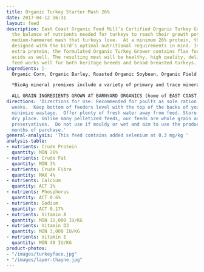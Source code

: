 ```yaml
---
title: Organic Turkey Starter Mash 26%
date: 2017-04-12 16:31
layout: feed
description: East Coast Organic Feed Mill’s Certified Organic Turkey Grower meets
  the balance of nutrients needed for turkeys to reach their growth potential in a
  medium-hammered mash that turkeys love.  At a minimum 26% protein, this feed is
  designed with the bird’s optimal nutritional requirements in mind. In addition to
  extra protein, the formulated Organic Turkey Grower contains flax for Omega-3 fatty
  acids as well. The resulting meat will be healthy, high quality, delicious!  This
  feed works well for both heritage breeds and broad breasted turkeys.
ingredients: |-
  Organic Corn, Organic Barley, Roasted Organic Soybean, Organic Field Peas, Organic Flax Meal, Organic Wheat & & Bio Ag Poultry Starter Mineral Premix*.

  *BioAg mineral premixes include a variety of primary and trace minerals and vitamins, from sources such as: limestone; kelp meal; natural trace mineral salt; DL methionine and lysine in the layer mash (amino acids); selenium yeast; probiotics; enzymes; vitamins A, D, and E, plus vitamin B complex in addition to those vitamins in the premix.

  ALL GRAIN INGREDIENTS GROWN AT BARNYARD ORGANICS (home of EAST COAST ORGANIC FEED MILL) except corn (source:  Le Moulins des Cèdres, QC) and flax (source:  Homestead Organics and/or Bio Ag’s Canadian-sourced flax)
directions: 'Directions for Use: Recommended for poults as sole ration from 0 to 4
  weeks.  Keep bottom of feeders level with the top of the backs of your birds to
  minimize wastage.  Offer plenty of fresh water away from feed. Store in a cool,
  dry place. Unlike many pelletized feeds, our feeds are whole grain and contain no
  preservatives.  Do not use if mouldy or wet and aim to use the product within three
  months of purchase.'
general-analysis: 'This feed contains added selenium at 0.3 mg/kg '
analysis-table:
- nutrients: Crude Protein
  quantity: MIN 26%
- nutrients: Crude Fat
  quantity: MIN 3%
- nutrients: Crude Fibre
  quantity: MAX 4%
- nutrients: Calcium
  quantity: ACT 1%
- nutrients: Phosphorus
  quantity: ACT 0.6%
- nutrients: Sodium
  quantity: ACT 0.17%
- nutrients: Vitamin A
  quantity: MIN 11,000 IU/KG
- nutrients: Vitamin D3
  quantity: MIN 3,000 IU/KG
- nutrients: Vitamin E
  quantity: MIN 40 IU/KG
product-photos:
- "/images/turkeyface.jpg"
- "/images/layer-thayne.jpg"
---
```

